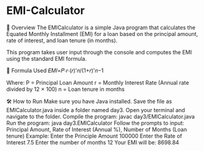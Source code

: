 # EMI-Calculator
📘 Overview The EMICalculator is a simple Java program that calculates the Equated Monthly Installment (EMI) for a loan based on the principal amount, rate of interest, and loan tenure (in months).

This program takes user input through the console and computes the EMI using the standard EMI formula.

🧮 Formula Used 𝐸𝑀𝐼=𝑃⋅𝑟⋅(𝑟)'𝑛/(1+𝑟)'𝑛−1

Where: P = Principal Loan Amount r = Monthly Interest Rate (Annual rate divided by 12 × 100) n = Loan tenure in months

🛠️ How to Run 
Make sure you have Java installed.
Save the file as EMICalculator.java inside a folder named day3.
Open your terminal and navigate to the folder. 
Compile the program:
javac day3/EMICalculator.java
Run the program:
java day3.EMICalculator
Follow the prompts to input: Principal Amount, Rate of Interest (Annual %), Number of Months (Loan tenure)
Example:
Enter the Principle Amount
100000
Enter the Rate of Interest
7.5
Enter the number of months
12
Your EMI will be: 8698.84
